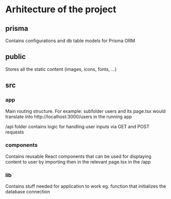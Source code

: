 # Arhitecture of the project
## prisma
Contains configurations and db table models for Prisma ORM

## public
Stores all the static content (images, icons, fonts, ...)

## src
### app
Main routing structure. For example: subfolder users and its page.tsx would translate into http://localhost:3000/users in the running app

/api folder contains logic for handling user inputs via GET and POST requests

### components
Contains reusable React components that can be used for displaying content to user by importing then in the relevant page.tsx in the /app

### lib
Contains stuff needed for application to work eg. function that initializes the database connection
